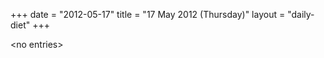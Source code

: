 +++
date = "2012-05-17"
title = "17 May 2012 (Thursday)"
layout = "daily-diet"
+++

<p>&lt;no entries&gt;</p>